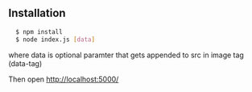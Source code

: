 ## Installation

```sh
  $ npm install
  $ node index.js [data]
```
where data is optional paramter that gets appended to src in image tag (data-tag)

Then open [http://localhost:5000/](http://localhost:5000/)
